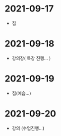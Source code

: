 # 2021-09-17 
- 집
# 2021-09-18
- 강의장( 특강 진행... )
# 2021-09-19
- 집(예습...)
# 2021-09-20
- 강의 (수업진행...)